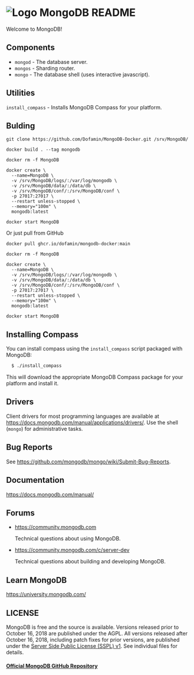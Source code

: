 # ![Logo](docs/leaf.svg) MongoDB README

Welcome to MongoDB!

## Components

  - `mongod` - The database server.
  - `mongos` - Sharding router.
  - `mongo`  - The database shell (uses interactive javascript).

## Utilities

  `install_compass` - Installs MongoDB Compass for your platform.

## Bulding

```shell
git clone https://github.com/Dofamin/MongoDB-Docker.git /srv/MongoDB/

docker build . --tag mongodb

docker rm -f MongoDB

docker create \
  --name=MongoDB \
  -v /srv/MongoDB/logs/:/var/log/mongodb \
  -v /srv/MongoDB/data/:/data/db \
  -v /srv/MongoDB/conf/:/srv/MongoDB/conf \
  -p 27017:27017 \
  --restart unless-stopped \
  --memory="100m" \
  mongodb:latest
  
docker start MongoDB

```

Or just pull from GitHub

```shell
docker pull ghcr.io/dofamin/mongodb-docker:main

docker rm -f MongoDB

docker create \
  --name=MongoDB \
  -v /srv/MongoDB/logs/:/var/log/mongodb \
  -v /srv/MongoDB/data/:/data/db \
  -v /srv/MongoDB/conf/:/srv/MongoDB/conf \
  -p 27017:27017 \
  --restart unless-stopped \
  --memory="100m" \
  mongodb:latest
  
docker start MongoDB

```

## Installing Compass

  You can install compass using the `install_compass` script packaged with MongoDB:

  ```bash
    $ ./install_compass
  ```

  This will download the appropriate MongoDB Compass package for your platform
  and install it.

## Drivers

  Client drivers for most programming languages are available at
  https://docs.mongodb.com/manual/applications/drivers/. Use the shell
  (`mongo`) for administrative tasks.

## Bug Reports

  See https://github.com/mongodb/mongo/wiki/Submit-Bug-Reports.


## Documentation

  https://docs.mongodb.com/manual/

## Forums

  - https://community.mongodb.com

      Technical questions about using MongoDB.

  - https://community.mongodb.com/c/server-dev

      Technical questions about building and developing MongoDB.

## Learn MongoDB

  https://university.mongodb.com/

## LICENSE

  MongoDB is free and the source is available. Versions released prior to
  October 16, 2018 are published under the AGPL. All versions released after
  October 16, 2018, including patch fixes for prior versions, are published
  under the [Server Side Public License (SSPL) v1](LICENSE-Community.txt).
  See individual files for details.


#### [Official MongoDB GitHub Repository](https://github.com/mongodb/mongo)
